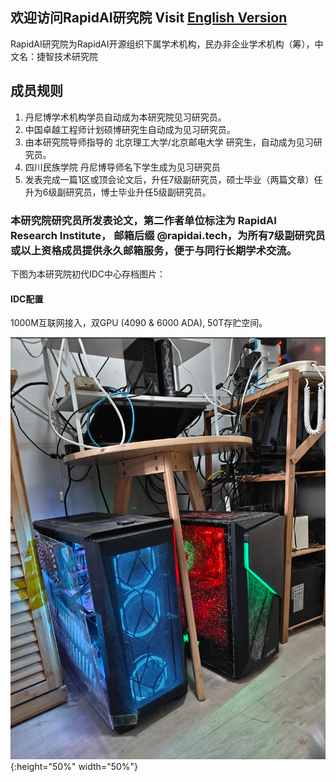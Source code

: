 
## 欢迎访问RapidAI研究院    Visit [English Version](index_en.md)


RapidAI研究院为RapidAI开源组织下属学术机构，民办非企业学术机构（筹），中文名：捷智技术研究院
## 成员规则 
1. 丹尼博学术机构学员自动成为本研究院见习研究员。
2. 中国卓越工程师计划硕博研究生自动成为见习研究员。
3. 由本研究院导师指导的 北京理工大学/北京邮电大学 研究生，自动成为见习研究员。
4. 四川民族学院 丹尼博导师名下学生成为见习研究员
5. 发表完成一篇1区或顶会论文后，升任7级副研究员，硕士毕业（两篇文章）任升为6级副研究员，博士毕业升任5级副研究员。

### 本研究院研究员所发表论文，第二作者单位标注为 RapidAI Research Institute， 邮箱后缀 @rapidai.tech，为所有7级副研究员或以上资格成员提供永久邮箱服务，便于与同行长期学术交流。


下图为本研究院初代IDC中心存档图片：

#### IDC配置
1000M互联网接入，双GPU (4090 & 6000 ADA), 50T存贮空间。

![image size](images/IDC-V1.png){:height="50%" width="50%"}


